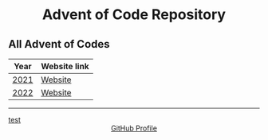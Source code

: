 # <center>Advent of Code Repository

## All Advent of Codes
| Year               | Website link                             |
|--------------------|------------------------------------------|
| [2021](./AOC_2021) | [Website](https://adventofcode.com/2021) |
| [2022](./AOC_2022) | [Website](https://adventofcode.com/2022) |

---
<td><nobr>
<a href ="https://www.google.de">test</a> <center><a href="https://github.com/Gozrid">GitHub Profile</a></center>
</nobr></td>
